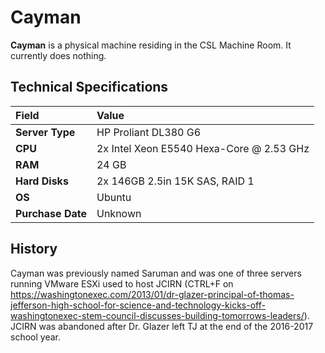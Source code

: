 # Cayman

**Cayman** is a physical machine residing in the CSL Machine Room. It currently does nothing.

## Technical Specifications

| Field | Value |
| :---- | :---- |
| **Server Type** | HP Proliant DL380 G6 |
| **CPU** | 2x Intel Xeon E5540 Hexa-Core @ 2.53 GHz |
| **RAM** | 24 GB |
| **Hard Disks** | 2x 146GB 2.5in 15K SAS, RAID 1 |
| **OS** | Ubuntu |
| **Purchase Date** | Unknown |

## History

Cayman was previously named Saruman and was one of three servers running VMware ESXi used to host JCIRN (CTRL+F on <https://washingtonexec.com/2013/01/dr-glazer-principal-of-thomas-jefferson-high-school-for-science-and-technology-kicks-off-washingtonexec-stem-council-discusses-building-tomorrows-leaders/>). JCIRN was abandoned after Dr. Glazer left TJ at the end of the 2016-2017 school year.

